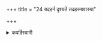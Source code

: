 +++
title = "24 यदहर्न दृश्यते तदहरमावास्या"

+++

<details><summary>कपर्दिस्वामी</summary>


<details>

<details><summary>हरदत्तः</summary>


<details>

<details><summary>Müller</summary>

Let a man observe that new-moon day (amāvāsyā) as a day of abstinence, on which the moon is not seen.

#####  Commentary

This Sūtra has to be connected with Sūtra LXV. The abstinence takes place on the day, if the actual new moon, the nearest approach of sun and moon, falls on the afternoon, at night, or at twilight. And this new moon, the junction of the fifteenth day and the pratipad, is called Kuhū. We should read amāvāsyām.
</details>

<details><summary>थिते</summary>

यदहर्न दृश्यते तदहरमावास्या २४
</details>
